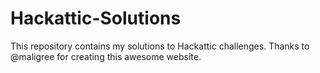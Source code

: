 # Hackattic-Solutions
This repository contains my solutions to Hackattic challenges. Thanks to @maligree for creating this awesome website.

